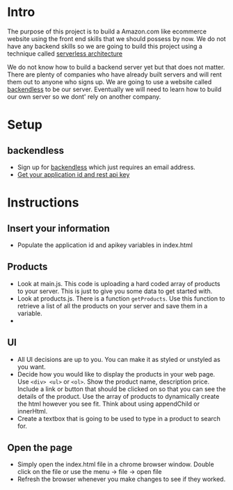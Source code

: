 # Intro
The purpose of this project is to build a Amazon.com like ecommerce website using the front end skills that we should possess by now.
We do not have any backend skills so we are going to build 
this project using a technique called [serverless architecture](https://martinfowler.com/articles/serverless.html)

We do not know how to build a backend server yet but that does not matter. 
There are plenty of companies who have already built servers and will rent them out to anyone who signs up.
We are going to use a website called [backendless](https://backendless.com) to be our server. 
Eventually we will need to learn how to build our own server so we dont' rely on another company.


# Setup
## backendless
* Sign up for [backendless](https://backendless.com) which just requires an email address. 
* [Get your application id and rest api key](https://develop.backendless.com/MyStore/manage/settings/api-keys)


# Instructions
## Insert your information
* Populate the application id and apikey variables in index.html

## Products
* Look at main.js. This code is uploading a hard coded array of products to your server. This is just to give you some data to get started with.
* Look at products.js. There is a function `getProducts`. Use this function to retrieve a list of all the products on your server and save them in a variable.
* 


## UI
* All UI decisions are up to you. You can make it as styled or unstyled as you want.
* Decide how you would like to display the products in your web page. Use `<div> <ul>` or `<ol>`. Show the product name, description price. Include a link or button that should be clicked on so that you can see the details of the product. Use the array of products to dynamically create the html however you see fit. Think about using appendChild or innerHtml. 
* Create a textbox that is going to be used to type in a product to search for. 


## Open the page
* Simply open the index.html file in a chrome browser window. Double click on the file or use the menu -> file -> open file
* Refresh the browser whenever you make changes to see if they worked.